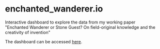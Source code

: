 # enchanted_wanderer.io
Interactive dashboard to explore the data from my working paper "Enchanted Wanderer or Stone Guest? On field-original knowledge and the creativity of invention"

The dashboard can be accessed <a href="https://manuelgig.github.io/enchanted_wanderer.io/main.html">here</a>.

